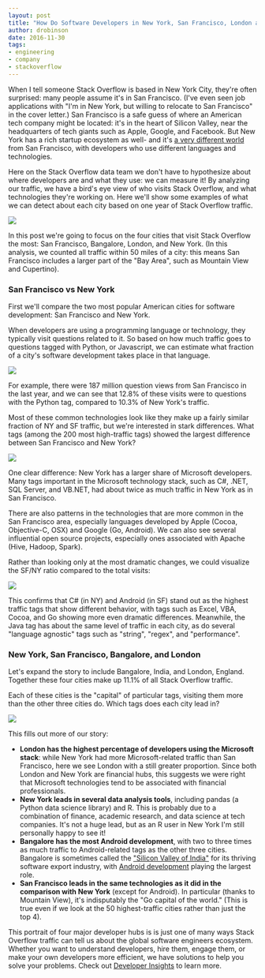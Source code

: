 ```yaml
---
layout: post
title: "How Do Software Developers in New York, San Francisco, London and Bangalore Differ?"
author: drobinson
date: 2016-11-30
tags:
- engineering
- company
- stackoverflow
---
```

 
When I tell someone Stack Overflow is based in New York City, they're often surprised: many people assume it's in San Francisco. (I've even seen job applications with "I'm in New York, but willing to relocate to San Francisco" in the cover letter.) San Francisco is a safe guess of where an American tech company might be located: it's in the heart of Silicon Valley, near the headquarters of tech giants such as Apple, Google, and Facebook. But New York has a rich startup ecosystem as well- and it's [a very different world](http://www.businessinsider.com/difference-between-nyc-and-sf-tech-scene-2016-7) from San Francisco, with developers who use different languages and technologies.

Here on the Stack Overflow data team we don't have to hypothesize about where developers are and what they use: we can measure it! By analyzing our traffic, we have a bird's eye view of who visits Stack Overflow, and what technologies they're working on. Here we'll show some examples of what we can detect about each city based on one year of Stack Overflow traffic.

![](https://i.stack.imgur.com/cRPva.png)

In this post we're going to focus on the four cities that visit Stack Overflow the most: San Francisco, Bangalore, London, and New York. (In this analysis, we counted all traffic within 50 miles of a city: this means San Francisco includes a larger part of the "Bay Area", such as Mountain View and Cupertino).

### San Francisco vs New York

First we'll compare the two most popular American cities for software development: San Francisco and New York.

When developers are using a programming language or technology, they typically visit questions related to it. So based on how much traffic goes to questions tagged with Python, or Javascript, we can estimate what fraction of a city's software development takes place in that language.

![](https://i.stack.imgur.com/q3hJI.png)

For example, there were 187 million question views from San Francisco in the last year, and we can see that 12.8% of these visits were to questions with the Python tag, compared to 10.3% of New York's traffic.

Most of these common technologies look like they make up a fairly similar fraction of NY and SF traffic, but we're interested in stark differences. What tags (among the 200 most high-traffic tags) showed the largest difference between San Francisco and New York?

![](https://i.stack.imgur.com/LF9V2.png)

One clear difference: New York has a larger share of Microsoft developers. Many tags important in the Microsoft technology stack, such as C#, .NET, SQL Server, and VB.NET, had about twice as much traffic in New York as in San Francisco.

There are also patterns in the technologies that are more common in the San Francisco area, especially languages developed by Apple (Cocoa, Objective-C, OSX) and Google (Go, Android). We can also see several influential open source projects, especially ones associated with Apache (Hive, Hadoop, Spark).

Rather than looking only at the most dramatic changes, we could visualize the SF/NY ratio compared to the total visits:

![](https://i.stack.imgur.com/1gxZU.png)

This confirms that C# (in NY) and Android (in SF) stand out as the highest traffic tags that show different behavior, with tags such as Excel, VBA, Cocoa, and Go showing more even dramatic differences. Meanwhile, the Java tag has about the same level of traffic in each city, as do several "language agnostic" tags such as "string", "regex", and "performance".

### New York, San Francisco, Bangalore, and London

Let's expand the story to include Bangalore, India, and London, England. Together these four cities make up 11.1% of all Stack Overflow traffic.

Each of these cities is the "capital" of particular tags, visiting them more than the other three cities do. Which tags does each city lead in?

![](https://i.stack.imgur.com/9NX1c.png)

This fills out more of our story:

* **London has the highest percentage of developers using the Microsoft stack**: while New York had more Microsoft-related traffic than San Francisco, here we see London with a still greater proportion. Since both London and New York are financial hubs, this suggests we were right that Microsoft technologies tend to be associated with financial professionals.
* **New York leads in several data analysis tools**, including pandas (a Python data science library) and R. This is probably due to a combination of finance, academic research, and data science at tech companies. It's not a huge lead, but as an R user in New York I'm still personally happy to see it!
* **Bangalore has the most Android development**, with two to three times as much traffic to Android-related tags as the other three cities. Bangalore is sometimes called the ["Silicon Valley of India"](http://www.nytimes.com/2006/03/20/business/worldbusiness/is-the-next-silicon-valley-taking-root-in-bangalore.html) for its thriving software export industry, with [Android development](http://247wallst.com/apps-software/2016/11/18/where-do-all-those-mobile-apps-come-from/) playing the largest role.
* **San Francisco leads in the same technologies as it did in the comparison with New York** (except for Android). In particular (thanks to Mountain View), it's indisputably the "Go capital of the world." (This is true even if we look at the 50 highest-traffic cities rather than just the top 4).

This portrait of four major developer hubs is is just one of many ways Stack Overflow traffic can tell us about the global software engineers ecosystem. Whether you want to understand developers, hire them, engage them, or make your own developers more efficient, we have solutions to help you solve your problems. Check out [Developer Insights](https://business.stackoverflow.com/research/learn-more) to learn more.
